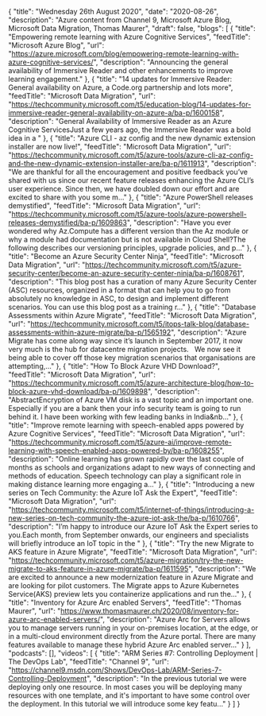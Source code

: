 {
  "title": "Wednesday 26th August 2020",
  "date": "2020-08-26",
  "description": "Azure content from Channel 9, Microsoft Azure Blog, Microsoft Data Migration, Thomas Maurer",
  "draft": false,
  "blogs": [
    {
      "title": "Empowering remote learning with Azure Cognitive Services",
      "feedTitle": "Microsoft Azure Blog",
      "url": "https://azure.microsoft.com/blog/empowering-remote-learning-with-azure-cognitive-services/",
      "description": "Announcing the general availability of Immersive Reader and other enhancements to improve learning engagement."
    },
    {
      "title": "14 updates for Immersive Reader: General availability on Azure, a Code.org partnership and lots more",
      "feedTitle": "Microsoft Data Migration",
      "url": "https://techcommunity.microsoft.com/t5/education-blog/14-updates-for-immersive-reader-general-availability-on-azure-a/ba-p/1600158",
      "description": "General Availability of Immersive Reader as an Azure Cognitive ServicesJust a few years ago, the Immersive Reader was a bold idea in a "
    },
    {
      "title": "Azure CLI - az config and the new dynamic extension installer are now live!",
      "feedTitle": "Microsoft Data Migration",
      "url": "https://techcommunity.microsoft.com/t5/azure-tools/azure-cli-az-config-and-the-new-dynamic-extension-installer-are/ba-p/1611913",
      "description": "We are thankful for all the encouragement and positive feedback you’ve shared with us since our recent feature releases enhancing the Azure CLI’s user experience. Since then, we have doubled down our effort and are excited to share with you some m..."
    },
    {
      "title": "Azure PowerShell releases demystified",
      "feedTitle": "Microsoft Data Migration",
      "url": "https://techcommunity.microsoft.com/t5/azure-tools/azure-powershell-releases-demystified/ba-p/1609863",
      "description": "Have you ever wondered why Az.Compute has a different version than the Az module or why a module had documentation but is not available in Cloud Shell?The following describes our versioning principles, upgrade policies, and p..."
    },
    {
      "title": "Become an Azure Security Center Ninja",
      "feedTitle": "Microsoft Data Migration",
      "url": "https://techcommunity.microsoft.com/t5/azure-security-center/become-an-azure-security-center-ninja/ba-p/1608761",
      "description": "This blog post has a curation of many Azure Security Center (ASC) resources, organized in a format that can help you to go from absolutely no knowledge in ASC, to design and implement different scenarios. You can use this blog post as a training r..."
    },
    {
      "title": "Database Assessments within Azure Migrate",
      "feedTitle": "Microsoft Data Migration",
      "url": "https://techcommunity.microsoft.com/t5/itops-talk-blog/database-assessments-within-azure-migrate/ba-p/1565192",
      "description": "Azure Migrate has come along way since it’s launch in September 2017, it now very much is the hub for datacentre migration projects.   We now see it being able to cover off those key migration scenarios that organisations are attempting,..."
    },
    {
      "title": "How To Block Azure VHD Download?",
      "feedTitle": "Microsoft Data Migration",
      "url": "https://techcommunity.microsoft.com/t5/azure-architecture-blog/how-to-block-azure-vhd-download/ba-p/1609898",
      "description": "AbstractEncryption of Azure VM disk is a vast topic and an important one. Especially if you are a bank then your info security team is going to run behind it. I have been working with few leading banks in India&nb..."
    },
    {
      "title": "Improve remote learning with speech-enabled apps powered by Azure Cognitive Services",
      "feedTitle": "Microsoft Data Migration",
      "url": "https://techcommunity.microsoft.com/t5/azure-ai/improve-remote-learning-with-speech-enabled-apps-powered-by/ba-p/1608255",
      "description": "Online learning has grown rapidly over the last couple of months as schools and organizations adapt to new ways of connecting and methods of education. Speech technology can play a significant role in making distance learning more engaging a..."
    },
    {
      "title": "Introducing a new series on Tech Community: the Azure IoT Ask the Expert",
      "feedTitle": "Microsoft Data Migration",
      "url": "https://techcommunity.microsoft.com/t5/internet-of-things/introducing-a-new-series-on-tech-community-the-azure-iot-ask-the/ba-p/1610766",
      "description": "I’m happy to introduce our Azure IoT Ask the Expert series to you.Each month, from September onwards, our engineers and specialists will briefly introduce an IoT topic in the "
    },
    {
      "title": "Try the new Migrate to AKS feature in Azure Migrate",
      "feedTitle": "Microsoft Data Migration",
      "url": "https://techcommunity.microsoft.com/t5/azure-migration/try-the-new-migrate-to-aks-feature-in-azure-migrate/ba-p/1611595",
      "description": "We are excited to announce a new modernization feature in Azure Migrate and are looking for pilot customers. The Migrate apps to Azure Kubernetes Service(AKS) preview lets you containerize applications and run the..."
    },
    {
      "title": "Inventory for Azure Arc enabled Servers",
      "feedTitle": "Thomas Maurer",
      "url": "https://www.thomasmaurer.ch/2020/08/inventory-for-azure-arc-enabled-servers/",
      "description": "Azure Arc for Servers allows you to manage servers running in your on-premises location, at the edge, or in a multi-cloud environment directly from the Azure portal. There are many features available to manage these hybrid Azure Arc enabled server..."
    }
  ],
  "podcasts": [],
  "videos": [
    {
      "title": "ARM Series #7: Controlling Deployment | The DevOps Lab",
      "feedTitle": "Channel 9",
      "url": "https://channel9.msdn.com/Shows/DevOps-Lab/ARM-Series-7-Controlling-Deployment",
      "description": "In the previous tutorial we were deploying only one resource. In most cases you will be deploying many resources with one template, and it's important to have some control over the deployment. In this tutorial we will introduce some key featu..."
    }
  ]
}